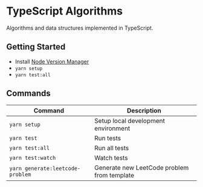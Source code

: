 # TypeScript Algorithms

Algorithms and data structures implemented in TypeScript.

## Getting Started

-   Install [Node Version Manager](https://github.com/nvm-sh/nvm)
-   `yarn setup`
-   `yarn test:all`

## Commands

| Command                          | Description                                 |
| -------------------------------- | ------------------------------------------- |
| `yarn setup`                     | Setup local development environment         |
| `yarn test`                      | Run tests                                   |
| `yarn test:all`                  | Run all tests                               |
| `yarn test:watch`                | Watch tests                                 |
| `yarn generate:leetcode-problem` | Generate new LeetCode problem from template |
